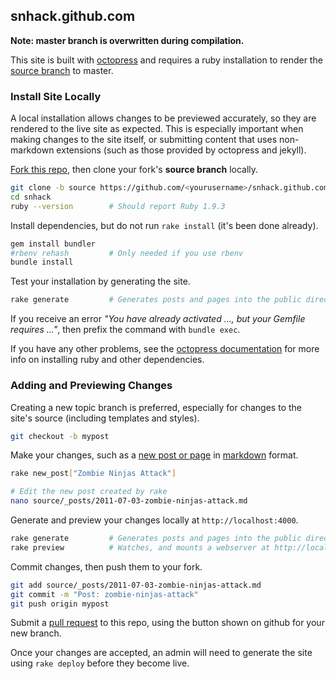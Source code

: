 ## snhack.github.com

__Note:  master branch is overwritten during compilation.__

This site is built with [octopress] and requires a ruby installation to render
the [source branch] to master.

[octopress]: http://octopress.org/docs
[octopress documentation]: http://octopress.org/docs/setup/
[source branch]: https://github.com/snhack/snhack.github.com/tree/source
[fork this repo]: https://help.github.com/articles/fork-a-repo
[pull request]: https://help.github.com/articles/using-pull-requests


### Install Site Locally

A local installation allows changes to be previewed accurately, so they are rendered to
the live site as expected.  This is especially important when making changes to the site
itself, or submitting content that uses non-markdown extensions (such as those provided
by octopress and jekyll).

[Fork this repo], then clone your fork's **source branch** locally.

```sh
git clone -b source https://github.com/<yourusername>/snhack.github.com.git snhack
cd snhack
ruby --version        # Should report Ruby 1.9.3
```

Install dependencies, but do not run `rake install` (it's been done already).

```sh
gem install bundler
#rbenv rehash         # Only needed if you use rbenv
bundle install
```

Test your installation by generating the site.

```sh
rake generate         # Generates posts and pages into the public directory
```

If you receive an error *"You have already activated ..., but your Gemfile requires ..."*,
then prefix the command with `bundle exec`.

If you have any other problems, see the [octopress documentation] for more info on
installing ruby and other dependencies.



### Adding and Previewing Changes

Creating a new topic branch is preferred, especially for changes to the site's
source (including templates and styles).

```sh
git checkout -b mypost
```

Make your changes, such as a [new post or page] in [markdown] format.

```sh
rake new_post["Zombie Ninjas Attack"]

# Edit the new post created by rake
nano source/_posts/2011-07-03-zombie-ninjas-attack.md
```

[new post or page]: http://octopress.org/docs/blogging
[markdown]: http://daringfireball.net/projects/markdown/dingus


Generate and preview your changes locally at `http://localhost:4000`.

```sh
rake generate         # Generates posts and pages into the public directory
rake preview          # Watches, and mounts a webserver at http://localhost:4000
```

Commit changes, then push them to your fork.

```sh
git add source/_posts/2011-07-03-zombie-ninjas-attack.md
git commit -m "Post: zombie-ninjas-attack"
git push origin mypost
```

Submit a [pull request] to this repo, using the button shown on github for your new
branch.

Once your changes are accepted, an admin will need to generate the site
using `rake deploy` before they become live.
